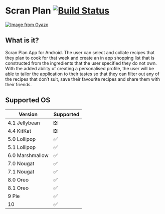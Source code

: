 # Scran Plan [![Build Status](https://travis-ci.org/SWEngGroup4/scranplan.svg?branch=master)](https://travis-ci.org/SWEngGroup4/scranplan) 
[![Image from Gyazo](https://i.gyazo.com/bc811fd12f0978c0a1ce6d3b97c47d99.gif)](https://gyazo.com/bc811fd12f0978c0a1ce6d3b97c47d99)
 ## What is it?
Scran Plan App for Android. The user can select and collate recipes that they plan to cook for that week and create an in app shopping list that is constructed from the ingredients that the user specified they do not own. With the added ability of creating a personalised profile, the user will be able to tailor the application to their tastes so that they can filter out any of the recipes that don’t suit, save their favourite recipes and share them with their friends.

## Supported OS

|Version|Supported|
|---|---|
|4.1 Jellybean|❎|
|4.4 KitKat|❎|
|5.0 Lollipop|✅|
|5.1 Lollipop|✅|
|6.0 Marshmallow|✅|
|7.0 Nougat|✅|
|7.1 Nougat|✅|
|8.0 Oreo|✅|
|8.1 Oreo|✅|
|9 Pie|✅|
|10|✅|
